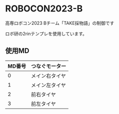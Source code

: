 # ROBOCON2023-B
高専ロボコン2023 Bチーム「TAKE採物語」の制御です

ロボ研の2rinテンプレを使用しています。

## 使用MD
| MD番号 | つなぐモーター |
|------|---------|
| 0    | メイン右タイヤ |
| 1    | メイン左タイヤ |
| 2    | 前右タイヤ   |
| 3    | 前左タイヤ   |